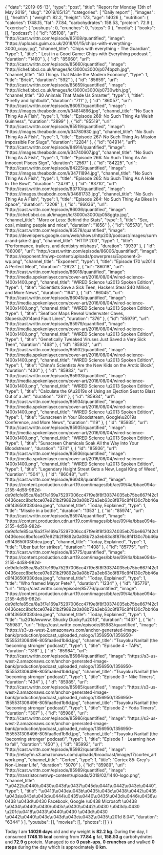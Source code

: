 {
    "date": "2019-05-13",
    "type": "post",
    "title": "Report for Monday 13th of May 2019",
    "slug": "2019\/05\/13",
    "categories": [
        "Daily report"
    ],
    "images": [],
    "health": {
        "weight": 82.2,
        "height": 173,
        "age": 14026
    },
    "nutrition": {
        "calories": 1748.15,
        "fat": 77.84,
        "carbohydrates": 158.53,
        "protein": 72.9
    },
    "exercise": {
        "pushups": 0,
        "crunches": 0,
        "steps": 0
    },
    "media": {
        "books": [],
        "podcast": [
            {
                "id": "85108",
                "url": "http:\/\/cast.writtn.com\/episode\/85108\/quantified",
                "image": "https:\/\/uploads.guim.co.uk\/2018\/01\/15\/chips-with-everything-3000_copy.jpg",
                "channel_title": "Chips with everything - The Guardian",
                "type": 1,
                "title": " Lost in a Good Game: Chips with Everything podcast ",
                "duration": "1460"
            },
            {
                "id": "85660",
                "url": "http:\/\/cast.writtn.com\/episode\/85660\/quantified",
                "image": "http:\/\/ichef.bbci.co.uk\/images\/ic\/3000x3000\/p074bpzh.jpg",
                "channel_title": "50 Things That Made the Modern Economy",
                "type": 1,
                "title": "Brick",
                "duration": "592"
            },
            {
                "id": "85659",
                "url": "http:\/\/cast.writtn.com\/episode\/85659\/quantified",
                "image": "http:\/\/ichef.bbci.co.uk\/images\/ic\/3000x3000\/p0730wbh.jpg",
                "channel_title": "30 Animals That Made Us Smarter",
                "type": 1,
                "title": "Firefly and lightbulb",
                "duration": "711"
            },
            {
                "id": "86057",
                "url": "http:\/\/cast.writtn.com\/episode\/86057\/quantified",
                "image": "https:\/\/images.theabcdn.com\/i\/34814866.jpg",
                "channel_title": "No Such Thing As A Fish",
                "type": 1,
                "title": "Episode 268: No Such Thing As Welsh Guinness",
                "duration": "2899"
            },
            {
                "id": "85519",
                "url": "http:\/\/cast.writtn.com\/episode\/85519\/quantified",
                "image": "https:\/\/images.theabcdn.com\/i\/34780930.jpg",
                "channel_title": "No Such Thing As A Fish",
                "type": 1,
                "title": "Episode 267: No Such Thing As Mission Impossible For Slugs",
                "duration": "2284"
            },
            {
                "id": "84914",
                "url": "http:\/\/cast.writtn.com\/episode\/84914\/quantified",
                "image": "https:\/\/images.theabcdn.com\/i\/34740607.jpg",
                "channel_title": "No Such Thing As A Fish",
                "type": 1,
                "title": "Episode 266: No Such Thing As An Innocent Pisces Sign",
                "duration": "2567"
            },
            {
                "id": "84225",
                "url": "http:\/\/cast.writtn.com\/episode\/84225\/quantified",
                "image": "https:\/\/images.theabcdn.com\/i\/34711894.jpg",
                "channel_title": "No Such Thing As A Fish",
                "type": 1,
                "title": "Episode 265: No Such Thing As A Hole In The Bowl",
                "duration": "2476"
            },
            {
                "id": "83710",
                "url": "http:\/\/cast.writtn.com\/episode\/83710\/quantified",
                "image": "https:\/\/images.theabcdn.com\/i\/34681733.jpg",
                "channel_title": "No Such Thing As A Fish",
                "type": 1,
                "title": "Episode 264: No Such Thing As Bikes In Space",
                "duration": "2208"
            },
            {
                "id": "86036",
                "url": "http:\/\/cast.writtn.com\/episode\/86036\/quantified",
                "image": "http:\/\/ichef.bbci.co.uk\/images\/ic\/3000x3000\/p058ggtp.jpg",
                "channel_title": "More or Less: Behind the Stats",
                "type": 1,
                "title": "Sex, coal, missing people and mice",
                "duration": "1656"
            },
            {
                "id": "85578",
                "url": "http:\/\/cast.writtn.com\/episode\/85578\/quantified",
                "image": "https:\/\/developers.google.com\/web\/shows\/http203\/podcast\/images\/surma-and-jake-2.jpg",
                "channel_title": "HTTP 203",
                "type": 1,
                "title": "Performance, trailers, and dentistry mishaps",
                "duration": "3939"
            },
            {
                "id": "86006",
                "url": "http:\/\/cast.writtn.com\/episode\/86006\/quantified",
                "image": "https:\/\/exponent.fm\/wp-content\/uploads\/powerpress\/Exponent-3-wp.png",
                "channel_title": "Exponent",
                "type": 1,
                "title": "Episode 170 \u2014 A Perfect Meal",
                "duration": "2623"
            },
            {
                "id": "86018",
                "url": "http:\/\/cast.writtn.com\/episode\/86018\/quantified",
                "image": "http:\/\/media.spokenlayer.com\/cover-art\/2016\/08\/04\/wired-science-1400x1400.png",
                "channel_title": "WIRED Science \u2013 Spoken Edition",
                "type": 1,
                "title": "Scientists Save a Sick Teen, Hackers Steal $40 Million, and More News",
                "duration": "164"
            },
            {
                "id": "86045",
                "url": "http:\/\/cast.writtn.com\/episode\/86045\/quantified",
                "image": "http:\/\/media.spokenlayer.com\/cover-art\/2016\/08\/04\/wired-science-1400x1400.png",
                "channel_title": "WIRED Science \u2013 Spoken Edition",
                "type": 1,
                "title": "Seafloor Maps Reveal Underwater Caves, Slopes\u2014and Fault Lines",
                "duration": "376"
            },
            {
                "id": "85979",
                "url": "http:\/\/cast.writtn.com\/episode\/85979\/quantified",
                "image": "http:\/\/media.spokenlayer.com\/cover-art\/2016\/08\/04\/wired-science-1400x1400.png",
                "channel_title": "WIRED Science \u2013 Spoken Edition",
                "type": 1,
                "title": "Genetically Tweaked Viruses Just Saved a Very Sick Teen",
                "duration": "468"
            },
            {
                "id": "85932",
                "url": "http:\/\/cast.writtn.com\/episode\/85932\/quantified",
                "image": "http:\/\/media.spokenlayer.com\/cover-art\/2016\/08\/04\/wired-science-1400x1400.png",
                "channel_title": "WIRED Science \u2013 Spoken Edition",
                "type": 1,
                "title": "China's Scientists Are the New Kids on the Arctic Block",
                "duration": "430"
            },
            {
                "id": "85933",
                "url": "http:\/\/cast.writtn.com\/episode\/85933\/quantified",
                "image": "http:\/\/media.spokenlayer.com\/cover-art\/2016\/08\/04\/wired-science-1400x1400.png",
                "channel_title": "WIRED Science \u2013 Spoken Edition",
                "type": 1,
                "title": "Calculate the G\u2019s of Using an Ejection Seat to Blast Out of a Jet",
                "duration": "281"
            },
            {
                "id": "85934",
                "url": "http:\/\/cast.writtn.com\/episode\/85934\/quantified",
                "image": "http:\/\/media.spokenlayer.com\/cover-art\/2016\/08\/04\/wired-science-1400x1400.png",
                "channel_title": "WIRED Science \u2013 Spoken Edition",
                "type": 1,
                "title": "Sunscreen in Your Bloodstream, Google\u2019s Conference, and More News",
                "duration": "119"
            },
            {
                "id": "85935",
                "url": "http:\/\/cast.writtn.com\/episode\/85935\/quantified",
                "image": "http:\/\/media.spokenlayer.com\/cover-art\/2016\/08\/04\/wired-science-1400x1400.png",
                "channel_title": "WIRED Science \u2013 Spoken Edition",
                "type": 1,
                "title": "Sunscreen Chemicals Soak All the Way Into Your Bloodstream",
                "duration": "374"
            },
            {
                "id": "85936",
                "url": "http:\/\/cast.writtn.com\/episode\/85936\/quantified",
                "image": "http:\/\/media.spokenlayer.com\/cover-art\/2016\/08\/04\/wired-science-1400x1400.png",
                "channel_title": "WIRED Science \u2013 Spoken Edition",
                "type": 1,
                "title": "Legendary Haight Street Gets a New, Legal King of Weed",
                "duration": "504"
            },
            {
                "id": "86048",
                "url": "http:\/\/cast.writtn.com\/episode\/86048\/quantified",
                "image": "https:\/\/content.production.cdn.art19.com\/images\/bb\/ae\/09\/4a\/bbae094a-2155-4d58-982d-de9dfcfe85ca\/8a3f7e169a75297006cc47f9e8f8f30374035eb75be667f42c10436cecc8bdfcce07e921b2f9892a0a08b72a3eb63c8f876c8f4130c7bb46ad9f43650f030dea.jpeg",
                "channel_title": "Today, Explained",
                "type": 1,
                "title": "Missile in a bottle",
                "duration": "1353"
            },
            {
                "id": "85974",
                "url": "http:\/\/cast.writtn.com\/episode\/85974\/quantified",
                "image": "https:\/\/content.production.cdn.art19.com\/images\/bb\/ae\/09\/4a\/bbae094a-2155-4d58-982d-de9dfcfe85ca\/8a3f7e169a75297006cc47f9e8f8f30374035eb75be667f42c10436cecc8bdfcce07e921b2f9892a0a08b72a3eb63c8f876c8f4130c7bb46ad9f43650f030dea.jpeg",
                "channel_title": "Today, Explained",
                "type": 1,
                "title": "Uber but for strikes",
                "duration": "1408"
            },
            {
                "id": "85775",
                "url": "http:\/\/cast.writtn.com\/episode\/85775\/quantified",
                "image": "https:\/\/content.production.cdn.art19.com\/images\/bb\/ae\/09\/4a\/bbae094a-2155-4d58-982d-de9dfcfe85ca\/8a3f7e169a75297006cc47f9e8f8f30374035eb75be667f42c10436cecc8bdfcce07e921b2f9892a0a08b72a3eb63c8f876c8f4130c7bb46ad9f43650f030dea.jpeg",
                "channel_title": "Today, Explained",
                "type": 1,
                "title": "Who framed Mayor Pete? ",
                "duration": "1234"
            },
            {
                "id": "85776",
                "url": "http:\/\/cast.writtn.com\/episode\/85776\/quantified",
                "image": "https:\/\/content.production.cdn.art19.com\/images\/bb\/ae\/09\/4a\/bbae094a-2155-4d58-982d-de9dfcfe85ca\/8a3f7e169a75297006cc47f9e8f8f30374035eb75be667f42c10436cecc8bdfcce07e921b2f9892a0a08b72a3eb63c8f876c8f4130c7bb46ad9f43650f030dea.jpeg",
                "channel_title": "Today, Explained",
                "type": 1,
                "title": "\u201cAwwww, Shucky Ducky!\u201d",
                "duration": "1437"
            },
            {
                "id": "85983",
                "url": "http:\/\/cast.writtn.com\/episode\/85983\/quantified",
                "image": "https:\/\/s3-us-west-2.amazonaws.com\/anchor-generated-image-bank\/production\/podcast_uploaded_nologo\/1356950\/1356950-1555531306496-805faa6ed1b6d.jpg",
                "channel_title": "Tsuyoku Naritai! (the 'becoming stronger' podcast)",
                "type": 1,
                "title": "Episode 4 - TAPs",
                "duration": "316"
            },
            {
                "id": "85984",
                "url": "http:\/\/cast.writtn.com\/episode\/85984\/quantified",
                "image": "https:\/\/s3-us-west-2.amazonaws.com\/anchor-generated-image-bank\/production\/podcast_uploaded_nologo\/1356950\/1356950-1555531306496-805faa6ed1b6d.jpg",
                "channel_title": "Tsuyoku Naritai! (the 'becoming stronger' podcast)",
                "type": 1,
                "title": "Episode 3 - Nike Timers",
                "duration": "434"
            },
            {
                "id": "85985",
                "url": "http:\/\/cast.writtn.com\/episode\/85985\/quantified",
                "image": "https:\/\/s3-us-west-2.amazonaws.com\/anchor-generated-image-bank\/production\/podcast_uploaded_nologo\/1356950\/1356950-1555531306496-805faa6ed1b6d.jpg",
                "channel_title": "Tsuyoku Naritai! (the 'becoming stronger' podcast)",
                "type": 1,
                "title": "Episode 2 - Yoda Timers",
                "duration": "307"
            },
            {
                "id": "85986",
                "url": "http:\/\/cast.writtn.com\/episode\/85986\/quantified",
                "image": "https:\/\/s3-us-west-2.amazonaws.com\/anchor-generated-image-bank\/production\/podcast_uploaded_nologo\/1356950\/1356950-1555531306496-805faa6ed1b6d.jpg",
                "channel_title": "Tsuyoku Naritai! (the 'becoming stronger' podcast)",
                "type": 1,
                "title": "Episode 1 - Learning how to fall",
                "duration": "450"
            },
            {
                "id": "85992",
                "url": "http:\/\/cast.writtn.com\/episode\/85992\/quantified",
                "image": "http:\/\/relayfm.s3.amazonaws.com\/uploads\/broadcast\/image\/17\/cortex_artwork.png",
                "channel_title": "Cortex",
                "type": 1,
                "title": "Cortex 85: Grey's Non-Linear Life",
                "duration": "5070"
            },
            {
                "id": "85989",
                "url": "http:\/\/cast.writtn.com\/episode\/85989\/quantified",
                "image": "http:\/\/tranzistor.net\/wp-content\/uploads\/2019\/02\/1440-logo.png",
                "channel_title": "\u0422\u0440\u0430\u043d\u0437\u045d\u0441\u0442\u043e\u0440",
                "type": 1,
                "title": "\u0413\u043e\u043b\u0435\u043c\u0438\u0442\u0435 \u043a\u043e\u043d\u0444\u0435\u0440\u0435\u043d\u0446\u0438\u0438 \u043d\u0430 Facebook, Google \u0438 Microsoft \u0438 \u0434\u0440\u0430\u043c\u0430\u0442\u0430 \u043d\u0430 \u201c\u0418\u0433\u0440\u0430 \u043d\u0430 \u0442\u0440\u043e\u043d\u043e\u0432\u0435\u201d 8.04",
                "duration": "6344"
            }
        ],
        "youtube": [],
        "movies": [],
        "photos": []
    }
}

Today I am <strong>14026 days</strong> old and my weight is <strong>82.2 kg</strong>. During the day, I consumed <strong>1748.15 kcal</strong> coming from <strong>77.84 g</strong> fat, <strong>158.53 g</strong> carbohydrates and <strong>72.9 g</strong> protein. Managed to do <strong>0 push-ups</strong>, <strong>0 crunches</strong> and walked <strong>0 steps</strong> during the day which is approximately <strong>0 km</strong>.